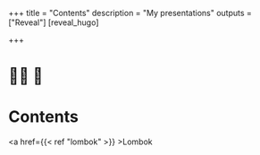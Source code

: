 +++
title = "Contents"
description = "My presentations"
outputs = ["Reveal"]
[reveal_hugo]

+++

# 👨‍💻 🚀

# Contents

<a href={{< ref "lombok" >}} >Lombok</a>
